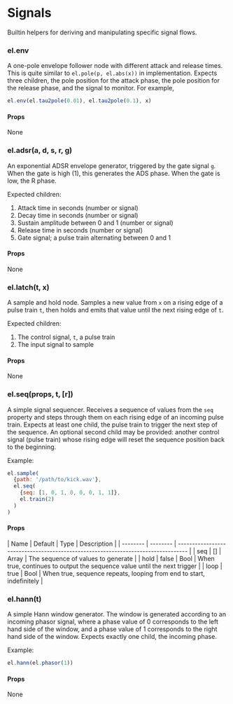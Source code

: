 # Signals

Builtin helpers for deriving and manipulating specific signal flows.


### el.env

A one-pole envelope follower node with different attack and release times. This is
quite similar to `el.pole(p, el.abs(x))` in implementation. Expects three children,
the pole position for the attack phase, the pole position for the release phase, and
the signal to monitor. For example,

```js
el.env(el.tau2pole(0.01), el.tau2pole(0.1), x)
```

#### Props

None

### el.adsr(a, d, s, r, g)

An exponential ADSR envelope generator, triggered by the gate signal `g`. When the
gate is high (1), this generates the ADS phase. When the gate is low, the R phase.

Expected children:
1. Attack time in seconds (number or signal)
2. Decay time in seconds (number or signal)
3. Sustain amplitude between 0 and 1 (number or signal)
4. Release time in seconds (number or signal)
5. Gate signal; a pulse train alternating between 0 and 1

#### Props

None

### el.latch(t, x)

A sample and hold node. Samples a new value from `x` on a rising edge of a pulse
train `t`, then holds and emits that value until the next rising edge of `t`.

Expected children:
1. The control signal, `t`, a pulse train
2. The input signal to sample

#### Props

None

### el.seq(props, t, [r])

A simple signal sequencer. Receives a sequence of values from the `seq` property
and steps through them on each rising edge of an incoming pulse train. Expects at least
one child, the pulse train to trigger the next step of the sequence. An optional second
child may be provided: another control signal (pulse train) whose rising edge will reset
the sequence position back to the beginning.

Example:
```js
el.sample(
  {path: '/path/to/kick.wav'},
  el.seq(
    {seq: [1, 0, 1, 0, 0, 0, 1, 1]},
    el.train(2)
  )
)
```

#### Props

| Name     | Default  | Type   | Description                                                              |
| -------- | -------- | --------------------------------------------------------------------------------- |
| seq      | []       | Array  | The sequence of values to generate                                       |
| hold     | false    | Bool   | When true, continues to output the sequence value until the next trigger |
| loop     | true     | Bool   | When true, sequence repeats, looping from end to start, indefinitely     |

### el.hann(t)

A simple Hann window generator. The window is generated according to an incoming phasor
signal, where a phase value of 0 corresponds to the left hand side of the window, and a
phase value of 1 corresponds to the right hand side of the window. Expects exactly one child,
the incoming phase.

Example:
```js
el.hann(el.phasor(1))
```

#### Props

None
